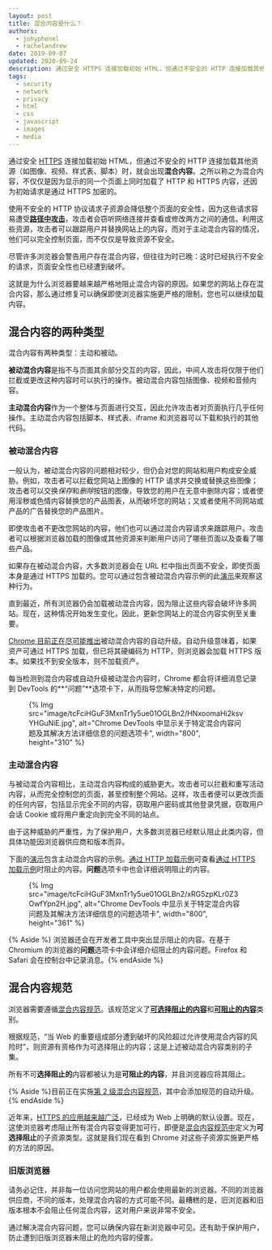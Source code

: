 ```yaml
---
layout: post
title: 混合内容是什么？
authors:
  - johyphenel
  - rachelandrew
date: 2019-09-07
updated: 2020-09-24
description: 通过安全 HTTPS 连接加载初始 HTML，但通过不安全的 HTTP 连接加载其他资源时，就会出现混合内容。
tags:
  - security
  - network
  - privacy
  - html
  - css
  - javascript
  - images
  - media
---
```


通过安全 [HTTPS](/why-https-matters/) 连接加载初始 HTML，但通过不安全的 HTTP 连接加载其他资源（如图像、视频、样式表、脚本）时，就会出现**混合内容**。之所以称之为混合内容，不仅仅是因为显示的同一个页面上同时加载了 HTTP 和 HTTPS 内容，还因为初始请求是通过 HTTPS 加密的。

使用不安全的 HTTP 协议请求子资源会降低整个页面的安全性，因为这些请求容易遭受[**路径中攻击**](https://www.ietf.org/rfc/rfc7835.html#section-2.1.1)，攻击者会窃听网络连接并查看或修改两方之间的通信。利用这些资源，攻击者可以跟踪用户并替换网站上的内容，而对于主动混合内容的情况，他们可以完全控制页面，而不仅仅是导致资源不安全。

尽管许多浏览器会警告用户存在混合内容，但往往为时已晚：这时已经执行不安全的请求，页面安全性也已经遭到破坏。

这就是为什么浏览器要越来越严格地阻止混合内容的原因。如果您的网站上存在混合内容，那么通过修复可以确保即使浏览器实施更严格的限制，您也可以继续加载内容。

## 混合内容的两种类型

混合内容有两种类型：主动和被动。

**被动混合内容**是指不与页面其余部分交互的内容，因此，中间人攻击将仅限于他们拦截或更改这种内容时可以执行的操作。被动混合内容包括图像、视频和音频内容。

**主动混合内容**作为一个整体与页面进行交互，因此允许攻击者对页面执行几乎任何操作。主动混合内容包括脚本、样式表、iframe 和浏览器可以下载和执行的其他代码。

### 被动混合内容

一般认为，被动混合内容的问题相对较少，但仍会对您的网站和用户构成安全威胁。例如，攻击者可以拦截您网站上图像的 HTTP 请求并交换或替换这些图像；攻击者可以交换*保存*和*删除*按钮的图像，导致您的用户在无意中删除内容；或者使用淫秽或色情内容替换您的产品图表，从而破坏您的网站；又或者使用不同网站或产品的广告替换您的产品图片。

即使攻击者不更改您网站的内容，他们也可以通过混合内容请求来跟踪用户。攻击者可以根据浏览器加载的图像或其他资源来判断用户访问了哪些页面以及查看了哪些产品。

如果存在被动混合内容，大多数浏览器会在 URL 栏中指出页面不安全，即使页面本身是通过 HTTPS 加载的。您可以通过包含被动混合内容示例的此[演示](https://passive-mixed-content.glitch.me/)来观察这种行为。

直到最近，所有浏览器仍会加载被动混合内容，因为阻止这些内容会破坏许多网站。现在，这种情况开始发生变化，因此，更新您网站上的混合内容实例至关重要。

[Chrome 目前正在尽可能推出](https://blog.chromium.org/2019/10/no-more-mixed-messages-about-https.html)被动混合内容的自动升级。自动升级意味着，如果资产可通过 HTTPS 加载，但已将其硬编码为 HTTP，则浏览器会加载 HTTPS 版本。如果找不到安全版本，则不加载资产。

每当检测到混合内容或自动升级被动混合内容时，Chrome 都会将详细消息记录到 DevTools 的**“问题”**选项卡下，从而指导您解决特定的问题。

<figure>{% Img src="image/tcFciHGuF3MxnTr1y5ue01OGLBn2/HNxoomaHi2ksvYHGuNiE.jpg", alt="Chrome DevTools 中显示关于特定混合内容问题及其解决方法详细信息的问题选项卡", width="800", height="310" %}</figure>

### 主动混合内容

与被动混合内容相比，主动混合内容构成的威胁更大。攻击者可以拦截和重写活动内容，从而完全控制您的页面，甚至控制整个网站。这样，攻击者便可以更改页面的任何内容，包括显示完全不同的内容，窃取用户密码或其他登录凭据，窃取用户会话 Cookie 或将用户重定向到完全不同的站点。

由于这种威胁的严重性，为了保护用户，大多数浏览器已经默认阻止此类内容，但具体功能因浏览器供应商和版本而异。

下面的[演示](https://active-mixed-content.glitch.me/)包含主动混合内容的示例。[通过 HTTP 加载示例](http://active-mixed-content.glitch.me/)可查看[通过 HTTPS 加载示例](https://active-mixed-content.glitch.me/)时阻止的内容。**问题**选项卡中也会详细说明阻止的内容。

<figure>{% Img src="image/tcFciHGuF3MxnTr1y5ue01OGLBn2/xRG5zpKLr0Z3OwfYpn2H.jpg", alt="Chrome DevTools 中显示关于特定混合内容问题及其解决方法详细信息的问题选项卡", width="800", height="361" %}</figure>

{% Aside %} 浏览器还会在开发者工具中突出显示阻止的内容。在基于 Chromium 的浏览器的**问题**选项卡中会详细介绍阻止的内容问题。Firefox 和 Safari 会在控制台中记录消息。{% endAside %}

## 混合内容规范

浏览器需要遵循[混合内容规范](https://w3c.github.io/webappsec-mixed-content/)。该规范定义了[**可选择阻止的内容**](https://w3c.github.io/webappsec-mixed-content/#optionally-blockable-mixed-content)和[**可阻止的内容**](https://w3c.github.io/webappsec-mixed-content/#category-blockable)类别。

根据规范，“当 Web 的重要组成部分遭到破坏的风险超过允许使用混合内容的风险时”，则资源有资格作为可选择阻止的内容；这是上述被动混合内容类别的子集。

所有不可**选择阻止的**内容都被认为是**可阻止的内容**，并且浏览器应将其阻止。

{% Aside %}目前正在实施[第 2 级混合内容规范](https://w3c.github.io/webappsec-mixed-content/level2.html)，其中会添加规范的自动升级。{% endAside %}

近年来，[HTTPS 的应用越来越广泛](https://transparencyreport.google.com/https/overview)，已经成为 Web 上明确的默认设置。现在，这使浏览器考虑阻止所有混合内容变得更加可行，即便是[混合内容规范中](https://w3c.github.io/webappsec/specs/mixedcontent/)定义为**可选择阻止**的子资源类型。这就是我们现在看到 Chrome 对这些子资源实施更严格的方法的原因。

### 旧版浏览器

请务必记住，并非每一位访问您网站的用户都会使用最新的浏览器。不同的浏览器供应商，不同的版本，处理混合内容的方式可能不同。最糟糕的是，旧浏览器和旧版本根本不会阻止任何混合内容，这对用户来说非常不安全。

通过解决混合内容问题，您可以确保内容在新浏览器中可见。还有助于保护用户，防止遭到旧版浏览器未阻止的危险内容的侵害。
